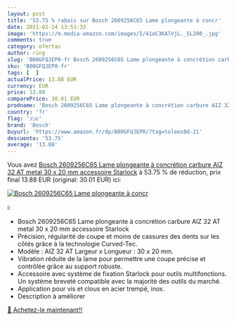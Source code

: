 ```yaml
---
layout: post
title: '53.75 % rabais sur Bosch 2609256C65 Lame plongeante à concr'
date: 2021-02-14 13:53:33
image: 'https://m.media-amazon.com/images/I/41aC3KAlVjL._SL200_.jpg'
comments: true
category: ofertas
author: ring
slug: 'B00GFQJEP0-fr Bosch 2609256C65 Lame plongeante à concrétion carbure AIZ...'
sku: 'B00GFQJEP0-fr'
tags: [  ]
actualPrice: 13.88 EUR
currency: EUR
price: 13.88
comparePrice: 30.01 EUR
prodname: 'Bosch 2609256C65 Lame plongeante à concrétion carbure AIZ 32 AT metal 30 x 20 mm accessoire Starlock'
country: 'fr'
flag: '🇫🇷'
brand: 'Bosch'
buyurl: 'https://www.amazon.fr/dp/B00GFQJEP0/?tag=tolees0d-21'
descuento: '53.75'
average: '13.88'
---
```


Vous avez [Bosch 2609256C65 Lame plongeante à concrétion carbure AIZ 32 AT metal 30 x 20 mm accessoire Starlock](https://www.amazon.fr/dp/B00GFQJEP0/?tag=tolees0d-21)  à  53.75 % de réduction, prix final  13.88 EUR (original: 30.01 EUR) ici:

[![Bosch 2609256C65 Lame plongeante à concr](https://m.media-amazon.com/images/I/41aC3KAlVjL._SL200_.jpg)](https://www.amazon.fr/dp/B00GFQJEP0/?tag=tolees0d-21)

ℹ️:

- Bosch 2609256C65 Lame plongeante à concrétion carbure AIZ 32 AT metal 30 x 20 mm accessoire Starlock
- Précision, régularité de coupe et moins de cassures des dents sur les côtés grâce à la technologie Curved-Tec.
- Modèle : AIZ 32 AT Largeur x Longueur : 30 x 20 mm.
- Vibration réduite de la lame pour permettre une coupe précise et contrôlée grâce au support robuste.
- Accessoire avec système de fixation Starlock pour outils multifonctions. Un système breveté compatible avec la majorité des outils du marché.
- Application pour vis et clous en acier trempé, inox.
- Description à améliorer

[🛒 Achetez-le maintenant!!](https://www.amazon.fr/dp/B00GFQJEP0/?tag=tolees0d-21)
